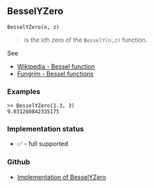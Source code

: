 ## BesselYZero

```
BesselYZero(n, z) 
```

> is the `k`th zero of the `BesselY(n,z)` function. 

See
* [Wikipedia - Bessel function](https://en.wikipedia.org/wiki/Bessel_function)
* [Fungrim - Bessel functions](http://fungrim.org/topic/Bessel_functions/)

### Examples

```
>> BesselYZero(1.3, 3) 
9.031260842335175
```






### Implementation status

* &#x2705; - full supported

### Github

* [Implementation of BesselYZero](https://github.com/axkr/symja_android_library/blob/master/symja_android_library/matheclipse-core/src/main/java/org/matheclipse/core/builtin/BesselFunctions.java#L1007) 
